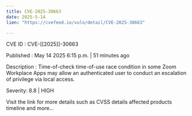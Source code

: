 ```yaml
---
title: CVE-2025-30663
date: 2025-5-14
lien: "https://cvefeed.io/vuln/detail/CVE-2025-30663"

---
```


CVE ID : CVE-[[2025]]-30663

Published :  May 14
2025
6:15 p.m. | 51 minutes ago

Description : Time-of-check time-of-use race condition in some Zoom Workplace Apps may allow an authenticated user to conduct an escalation of privilege via local access.

Severity: 8.8 | HIGH

Visit the link for more details
such as CVSS details
affected products
timeline
and more...

